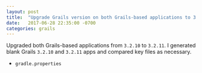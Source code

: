 ```yaml
---
layout: post
title:  "Upgrade Grails version on both Grails-based applications to 3.2.10"
date:   2017-06-28 22:35:00 -0700
categories: grails
---
```

Upgraded both Grails-based applications from `3.2.10` to `3.2.11`.  I generated
blank Grails `3.2.10` and `3.2.11` apps and compared key files as necessary.

* `gradle.properties`
